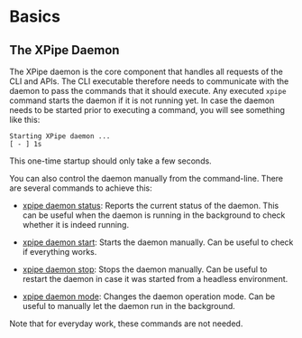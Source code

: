 # Basics


## The XPipe Daemon

The XPipe daemon is the core component that handles all requests of the CLI and APIs.
The CLI executable therefore needs to communicate with the daemon to pass the commands that it should execute.
Any executed ``xpipe`` command starts the daemon if it is not running yet.
In case the daemon needs to be started prior to executing a command, you will see something like this:

    Starting XPipe daemon ...
    [ - ] 1s

This one-time startup should only take a few seconds.

You can also control the daemon manually from the command-line. There are several commands to achieve this:

-  [xpipe daemon status](man/xpipe-daemon-status):
   Reports the current status of the daemon.
   This can be useful when the daemon is running in the background to check whether it is indeed running.

-  [xpipe daemon start](man/xpipe-daemon-start):
   Starts the daemon manually. Can be useful to check if everything works.

-  [xpipe daemon stop](man/xpipe-daemon-stop):
   Stops the daemon manually. Can be useful to restart the daemon
   in case it was started from a headless environment.

-  [xpipe daemon mode](man/xpipe-daemon-mode):
   Changes the daemon operation mode.
   Can be useful to manually let the daemon run in the background.

Note that for everyday work, these commands are not needed.
